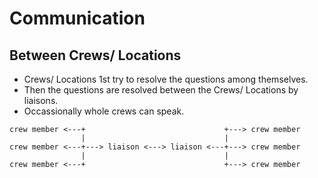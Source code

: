 # Communication

## Between Crews/ Locations

* Crews/ Locations 1st try to resolve the questions among themselves.
* Then the questions are resolved between the Crews/ Locations by liaisons.
* Occassionally whole crews can speak.

```
crew member <---+                               +---> crew member
                |                               |
crew member <---+---> liaison <---> liaison <---+---> crew member
                |                               |
crew member <---+                               +---> crew member
```
